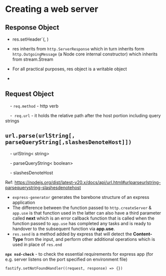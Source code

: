 # Creating a web server



## Response Object

- res.setHeader`(<header-name>, <value>)

- res inherits from `http.ServerResponse` which in turn inherits form `http.OutgoingMessage` (a Node core internal constructor) which inherits from stream.Stream

- For all practical purposes, res object is a writable object

- 

## Request Object

    - `req.method` - http verb

    -  `req.url` - it holds the relative path after the host portion including query strings



## **`url.parse(urlString[, parseQueryString[,slashesDenoteHost]])`**

    - urlString< string>

    - parseQueryString< boolean>

    - slashesDenoteHost <boolean>

Ref: https://nodejs.org/dist/latest-v20.x/docs/api/url.html#urlparseurlstring-parsequerystring-slashesdenotehost

- `express-generator` generates the barebone structure of  an express application
- The difference between the function passed to `http.createServer` & `app.use` is that function used in the latter can also have a third parameter called **next** which is an error callback function that is called when the function passed to `app.use` has completed any tasks and is ready to handover to the subsequent function via **app.use**. 
- `res.send`  is a method added by express that will detect the **Content-Type** from the input, and perform other additional operations which is used in place of `res.end`



**`npx nsd-check`** -  to check the essential requirements for express app (for e.g. server listens on the port specified on environment file)



`fastify.setNotFoundHandler((request, response) => {})`

